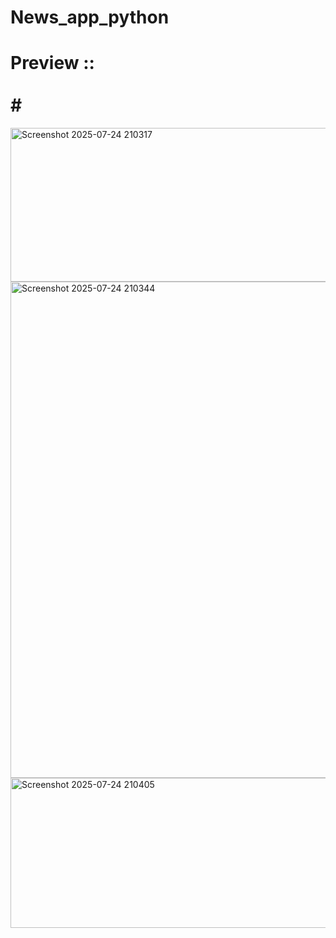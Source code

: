 # News_app_python<br>

# Preview :: <br><br>#
<img width="865" height="246" alt="Screenshot 2025-07-24 210317" src="https://github.com/user-attachments/assets/2951eabf-3cf5-4368-bc46-bc04dc763a27" /><br>
<img width="885" height="794" alt="Screenshot 2025-07-24 210344" src="https://github.com/user-attachments/assets/01ceaf7a-4ea1-4957-b63e-08a0768cc993" /><br>
<img width="850" height="240" alt="Screenshot 2025-07-24 210405" src="https://github.com/user-attachments/assets/99df07eb-c649-42ee-b705-be9dca7d3d8c" />
